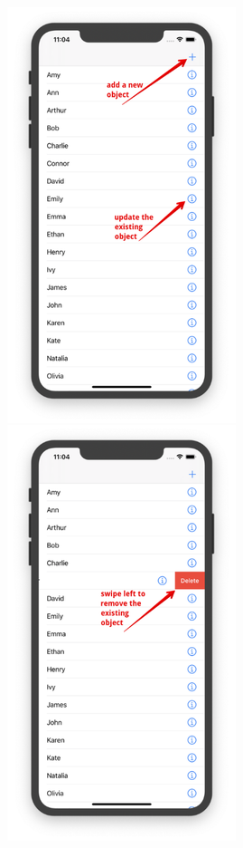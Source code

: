 <img src="./Screenshots/1.png" width="404" height="734">
<img src="./Screenshots/2.png" width="404" height="734">
